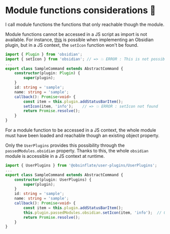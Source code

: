 # Module functions considerations 🧠

I call module functions the functions that only reachable though the module.

Module functions cannot be accessed in a JS script as import is not available. For instance, [this](https://docs.obsidian.md/Plugins/User+interface/Icons#Use+icons) is possible when implementing an Obsidian plugin, but in a JS context, the `setIcon` function won't be found.

``` typescript
import { Plugin } from 'obsidian';
import { setIcon } from 'obsidian'; // => 💥 ERROR : This is not possible in a JS context
...
export class SampleCommand extends AbstractCommand {
    constructor(plugin: Plugin) {
        super(plugin);
    }
    id: string = 'sample';
    name: string = 'sample';
    callback(): Promise<void> {
        const item = this.plugin.addStatusBarItem();
        setIcon(item, 'info');    // => 💥 ERROR : setIcon not found
        return Promise.resolve();
    }
}
```

For a module function to be accessed in a JS context, the whole module must have been loaded and reachable though an existing object property.

Only the `UserPlugins` provides this possibility through the `passedModules.obsidian` property. Thanks to this, the whole `obsidian` module is accessible in a JS context at runtime.

``` typescript
import { UserPlugins } from '@obsinflate/user-plugins/UserPlugins';
...
export class SampleCommand extends AbstractCommand {
    constructor(plugin: UserPlugins) {
        super(plugin);
    }
    id: string = 'sample';
    name: string = 'sample';
    callback(): Promise<void> {
        const item = this.plugin.addStatusBarItem();
        this.plugin.passedModules.obsidian.setIcon(item, 'info');  // Oh yeah, this works ! 🎉
        return Promise.resolve();
    }
}
```
